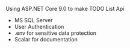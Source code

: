 <p>
Using ASP.NET Core 9.0 to make TODO List Api
</p>
<ul>
	<li>MS SQL Server</li>
	<li>User Authentication</li>
	<li>.env for sensitive data protection</li>
	<li>Scalar for documentation</li>
</ul>